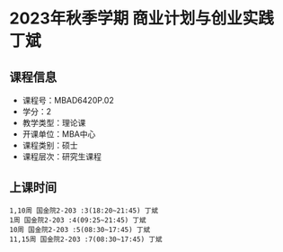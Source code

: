 # 2023年秋季学期 商业计划与创业实践 丁斌






## 课程信息

- 课程号：MBAD6420P.02
- 学分：2
- 教学类型：理论课
- 开课单位：MBA中心
- 课程类别：硕士
- 课程层次：研究生课程

## 上课时间

```
1,10周 国金院2-203 :3(18:20~21:45) 丁斌
1周 国金院2-203 :4(09:25~21:45) 丁斌
10周 国金院2-203 :5(08:30~17:45) 丁斌
11,15周 国金院2-203 :7(08:30~17:45) 丁斌
```


